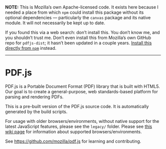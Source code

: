 **NOTE:** This is Mozilla’s own Apache-licensed code. It exists here because I needed a place from which `npm` could install this package without its optional dependencies — particularly the `canvas` package and its native module. It will not necessarily be kept up to date.

If you found this via a web search: don’t install this. You don’t know me, and you shouldn’t trust me. Don’t even install this from Mozilla’s own GitHub repo for `pdfjs-dist`; it hasn’t been updated in a couple years. [Install this directly from `npm`](https://www.npmjs.com/package/pdfjs-dist) instead.

---

# PDF.js

PDF.js is a Portable Document Format (PDF) library that is built with HTML5.
Our goal is to create a general-purpose, web standards-based platform for
parsing and rendering PDFs.

This is a pre-built version of the PDF.js source code. It is automatically
generated by the build scripts.

For usage with older browsers/environments, without native support for the
latest JavaScript features, please see the `legacy/` folder.
Please see [this wiki page](https://github.com/mozilla/pdf.js/wiki/Frequently-Asked-Questions#faq-support) for information about supported browsers/environments.

See https://github.com/mozilla/pdf.js for learning and contributing.
